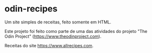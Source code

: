 # odin-recipes

Um site simples de receitas, feito somente em HTML. 

Este projeto foi feito como parte de uma das atividades do projeto "The Odin Project" (https://www.theodinproject.com).

Receitas do site https://www.allrecipes.com.

